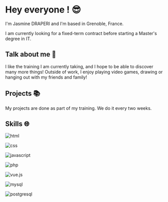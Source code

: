 # **Hey everyone !** 😎

I'm Jasmine DRAPERI and I'm based in Grenoble, France.

I am currently looking for a fixed-term contract before starting a Master's degree in IT.

## Talk about me 🌺
I like the training I am currently taking, and I hope to be able to discover many more things! Outside of work, I enjoy playing video games, drawing or hanging out with my friends and family!

## Projects 📚

My projects are done as part of my training. We do it every two weeks.


## Skills 🌐

![html](https://img.shields.io/badge/HTML5-E34F26?style=for-the-badge&logo=html5&logoColor=white)

![css](https://img.shields.io/badge/CSS3-1572B6?style=for-the-badge&logo=css3&logoColor=white)

![javascript](https://img.shields.io/badge/JavaScript-F7DF1E?style=for-the-badge&logo=javascript&logoColor=black)

![php](https://img.shields.io/badge/PHP-777BB4?style=for-the-badge&logo=php&logoColor=white)

![vue.js](https://img.shields.io/badge/Vue.js-35495E?style=for-the-badge&logo=vue.js&logoColor=4FC08D)

![mysql](https://img.shields.io/badge/MySQL-00000F?style=for-the-badge&logo=mysql&logoColor=white)

![postgresql](https://img.shields.io/badge/PostgreSQL-316192?style=for-the-badge&logo=postgresql&logoColor=white)

 	

